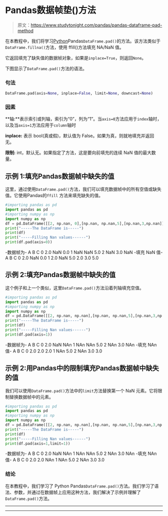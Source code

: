 # Pandas数据帧垫()方法

> 原文：<https://www.studytonight.com/pandas/pandas-dataframe-pad-method>

在本教程中，我们将学习[Python](https://www.studytonight.com/python/getting-started-with-python)Pandas`DataFrame.pad()`的方法。该方法类似于`DataFrame.fillna()`方法，使用 ffill()方法填充 NA/NaN 值。

它返回填充了缺失值的数据帧对象，如果是`inplace=True`，则返回`None`。

下图显示了`DataFrame.pad()`方法的语法。

### 句法

```py
DataFrame.pad(axis=None, inplace=False, limit=None, downcast=None)
```

### 因素

**轴:**表示索引或列轴，索引为“0”，列为“1”。当`axis=0`方法应用于`index`轴时，以及当`axis=1`方法应用于`column`轴时

**inplace:** 表示 bool(真或假)，默认值为 False。如果为真，则就地填充并返回无。

**限制:** int，默认无。如果指定了方法，这是要向前填充的连续 NaN 值的最大数量。

## 示例 1:填充Pandas数据帧中缺失的值

这里，通过使用`DataFrame.pad()`方法，我们可以填充数据帧中的所有空值或缺失值。它使用Pandas的`ffill` 方法来填充缺失的值。

```py
#importing pandas as pd
import pandas as pd
#importing numpy as np
import numpy as np
df = pd.DataFrame([[2, np.nan, 0],[np.nan, np.nan,5],[np.nan,3,np.nan]],columns=list('ABC'))
print("-----The DataFrame is-----")
print(df)
print("-----Filling Nan values------")
print(df.pad(axis=0))
```

-数据帧为-
A B C
0 2.0 NaN 0.0
1 NaN NaN 5.0
2 NaN 3.0 NaN
-填充 NaN 值-
A B C
0 2.0 NaN 0.0
1 2.0 NaN 5.0
2.0 3.0 5.0

## 示例 2:填充Pandas数据帧中缺失的值

这个例子和上一个类似，这里`DataFrame.pad()`方法沿着列轴填充空值。

```py
#importing pandas as pd
import pandas as pd
#importing numpy as np
import numpy as np
df = pd.DataFrame([[2, np.nan, np.nan],[np.nan, np.nan,5],[np.nan,3,np.nan]],columns=list('ABC'))
print("-----The DataFrame is-----")
print(df)
print("-----Filling Nan values------")
print(df.pad(axis=1))
```

-数据帧为-
A B C
0 2.0 NaN NAn
1 NAn NAn 5.0
2 NAn 3.0 NAn
-填充 NAn 值-
A B C
0 2.0 2.0 2.0
1 NAn 5.0
2 NAn 3.0 3.0

## 示例 2:用Pandas中的限制填充Pandas数据帧中缺失的值

我们可以使用`DataFrame.pad()`方法中的`limit`方法替换第一个 NaN 元素。它将限制替换数据帧中的元素。

```py
#importing pandas as pd
import pandas as pd
#importing numpy as np
import numpy as np
df = pd.DataFrame([[2, np.nan, np.nan],[np.nan, np.nan,5],[np.nan,3,np.nan]],columns=list('ABC'))
print("-----The DataFrame is-----")
print(df)
print("-----Filling Nan values------")
print(df.pad(axis=1,limit=1))
```

-数据帧为-
A B C
0 2.0 NaN NAn
1 NAn NAn 5.0
2 NAn 3.0 NAn
-填充 NAn 值-
A B C
0 2.0 2.0 NAn
1 NAn 5.0
2 NAn 3.0 3.0

### 结论

在本教程中，我们学习了 Python Pandas`DataFrame.pad()`方法。我们学习了语法、参数，并通过在数据帧上应用这种方法，我们解决了示例并理解了`DataFrame.pad()`方法。

* * *

* * *
